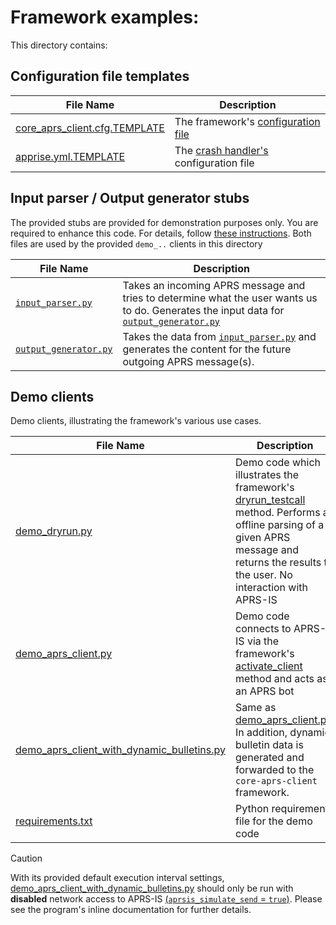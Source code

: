 # Framework examples:

This directory contains:

## Configuration file templates

| File Name                                                      | Description                                                                                       |
|----------------------------------------------------------------|---------------------------------------------------------------------------------------------------|
 | [core_aprs_client.cfg.TEMPLATE](core_aprs_client.cfg.TEMPLATE) | The framework's [configuration file](/docs/configuration.md)                                      |
 | [apprise.yml.TEMPLATE](apprise.yml.TEMPLATE)                   | The [crash handler's](/docs/configuration_subsections/config_crash_handler.md) configuration file |                                                                               

## Input parser / Output generator stubs

The provided stubs are provided for demonstration purposes only. You are required to enhance this code. For details, follow [these instructions](/docs/framework_usage.md). Both files are used by the provided `demo_..` clients in this directory

| File Name                                    | Description                                                                                                                                                   |
|----------------------------------------------|---------------------------------------------------------------------------------------------------------------------------------------------------------------|
 | [`input_parser.py`](input_parser.py)         | Takes an incoming APRS message and tries to determine what the user wants us to do. Generates the input data for [`output_generator.py`](output_generator.py) |
 | [`output_generator.py`](output_generator.py) | Takes the data from [`input_parser.py`](input_parser.py) and generates the content for the future outgoing APRS message(s).                                   |

## Demo clients

Demo clients, illustrating the framework's various use cases.

| File Name                                                                                | Description                                                                                                                                                                                                                                            |
|------------------------------------------------------------------------------------------|--------------------------------------------------------------------------------------------------------------------------------------------------------------------------------------------------------------------------------------------------------|
| [demo_dryrun.py](demo_dryrun.py)                                                         | Demo code which illustrates the framework's [dryrun_testcall](/docs/coreaprsclient_class.md#dryrun_testcall-class-method) method. Performs an offline parsing of a given APRS message and returns the results to the user. No interaction with APRS-IS | 
| [demo_aprs_client.py](demo_aprs_client.py)                                               | Demo code connects to APRS-IS via the framework's [activate_client](/docs/coreaprsclient_class.md#activate_client-class-method) method and acts as an APRS bot                                                                                         |
| [demo_aprs_client_with_dynamic_bulletins.py](demo_aprs_client_with_dynamic_bulletins.py) | Same as [demo_aprs_client.py](demo_aprs_client.py). In addition, dynamic bulletin data is generated and forwarded to the `core-aprs-client` framework.                                                                                                 |
| [requirements.txt](requirements.txt)                                                     | Python requirements file for the demo code                                                                                                                                                                                                             | 
> [!CAUTION]
> With its provided default execution interval settings, [demo_aprs_client_with_dynamic_bulletins.py](demo_aprs_client_with_dynamic_bulletins.py) should only be run with __disabled__ network access to APRS-IS [(`aprsis_simulate_send` = `true`)](/docs/configuration_subsections/config_testing.md). Please see the program's inline documentation for further details. 
